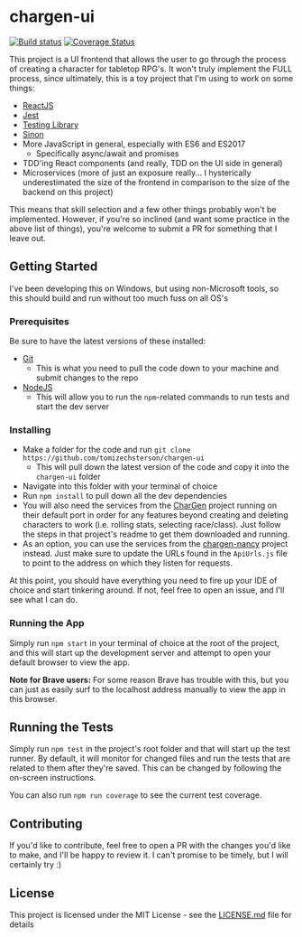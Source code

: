 # chargen-ui

[![Build status](https://ci.appveyor.com/api/projects/status/xb44gjr03xuw7exf?svg=true)](https://ci.appveyor.com/project/tomizechsterson/chargen-ui)
[![Coverage Status](https://coveralls.io/repos/github/tomizechsterson/chargen-ui/badge.svg)](https://coveralls.io/github/tomizechsterson/chargen-ui)

This project is a UI frontend that allows the user to go through the process of creating a character for tabletop RPG's. It won't truly implement the FULL process, since ultimately, this is a toy project that I'm using to work on some things:

- [ReactJS](https://reactjs.org/)
- [Jest](https://jestjs.io/en/)
- [Testing Library](https://testing-library.com/)
- [Sinon](https://sinonjs.org/)
- More JavaScript in general, especially with ES6 and ES2017
  - Specifically async/await and promises
- TDD'ing React components (and really, TDD on the UI side in general)
- Microservices (more of just an exposure really... I hysterically underestimated the size of the frontend in comparison to the size of the backend on this project)

This means that skill selection and a few other things probably won't be implemented. However, if you're so inclined (and want some practice in the above list of things), you're welcome to submit a PR for something that I leave out.

## Getting Started

I've been developing this on Windows, but using non-Microsoft tools, so this should build and run without too much fuss on all OS's

### Prerequisites
 
Be sure to have the latest versions of these installed:
- [Git](https://git-scm.com/)
   - This is what you need to pull the code down to your machine and submit changes to the repo
- [NodeJS](https://nodejs.org/en/)
  - This will allow you to run the `npm`-related commands to run tests and start the dev server

### Installing

- Make a folder for the code and run `git clone https://github.com/tomizechsterson/chargen-ui`
  - This will pull down the latest version of the code and copy it into the `chargen-ui` folder
- Navigate into this folder with your terminal of choice
- Run `npm install` to pull down all the dev dependencies
- You will also need the services from the [CharGen][1] project running on their default port in order for any features beyond creating and deleting characters to work (i.e. rolling stats, selecting race/class). Just follow the steps in that project's readme to get them downloaded and running.
- As an option, you can use the services from the [chargen-nancy][2] project instead. Just make sure to update the URLs found in the `ApiUrls.js` file to point to the address on which they listen for requests.
 
At this point, you should have everything you need to fire up your IDE of choice and start tinkering around. If not, feel free to open an issue, and I'll see what I can do.

### Running the App

Simply run `npm start` in your terminal of choice at the root of the project, and this will start up the development server and attempt to open your default browser to view the app.

**Note for Brave users:** For some reason Brave has trouble with this, but you can just as easily surf to the localhost address manually to view the app in this browser.
 
## Running the Tests
 
Simply run `npm test` in the project's root folder and that will start up the test runner. By default, it will monitor for changed files and run the tests that are related to them after they're saved. This can be changed by following the on-screen instructions.
 
You can also run `npm run coverage` to see the current test coverage.
 
## Contributing
 
If you'd like to contribute, feel free to open a PR with the changes you'd like to make, and I'll be happy to review it. I can't promise to be timely, but I will certainly try :)

## License

This project is licensed under the MIT License - see the [LICENSE.md](LICENSE.md) file for details

[1]: https://github.com/tomizechsterson/CharGen
[2]: https://github.com/tomizechsterson/chargen-nancy
[3]:https://github.com/facebook/create-react-app/blob/master/packages/react-scripts/template/README.md#coverage-reporting
